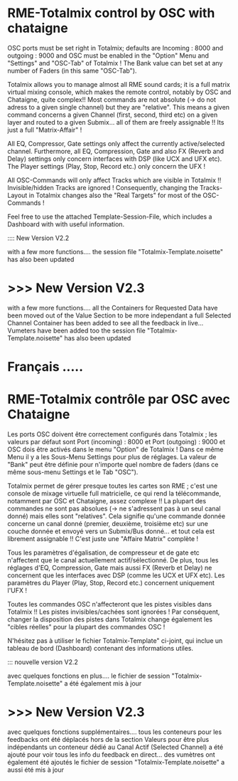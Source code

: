 # RME-Totalmix control by OSC with chataigne
OSC ports must be set right in Totalmix;  defaults are Incoming : 8000 and outgoing : 9000
and OSC must be enabled in the "Option" Menu and "Settings" and "OSC-Tab" of Totalmix !
The Bank value can bet set at any number of Faders (in this same "OSC-Tab").

Totalmix allows you to manage almost all RME sound cards; it is a full matrix virtual mixing console,  which makes the remote control, notably by OSC and Chataigne, quite complex!!
Most commands are not absolute (-> do not adress to a given single channel) but they are "relative". This means a given command concerns a given Channel (first, second, third etc) on a given layer and routed to a given Submix... all of them are freely assignable !! Its just a full "Matrix-Affair" ! 

All EQ, Compressor, Gate settings only affect the currently active/selected channel. 
Furthermore, all EQ, Compression, Gate and also FX (Reverb and Delay) settings only concern interfaces with DSP (like UCX and UFX etc).
The Player settings (Play, Stop, Record etc.) only concern the UFX !

All OSC-Commands will only affect Tracks which are visible in Totalmix !! Invisible/hidden Tracks are ignored ! Consequently, changing the Tracks-Layout in Totalmix changes also the "Real Targets" for most of the OSC-Commands !

Feel free to use the attached Template-Session-File, which includes a Dashboard with with useful information.

:::: New Version V2.2

with a few more functions....
the session file "Totalmix-Template.noisette" has also been updated

# >>>  New Version V2.3
with a few more functions....
all the Containers for Requested Data have been moved out of the Value Section to be more independant
a full Selected Channel Container has been added to see all the feedback in live...
Vumeters have been added too
the session file "Totalmix-Template.noisette" has also been updated


# Français .....
# RME-Totalmix contrôle par OSC avec Chataigne
Les ports OSC doivent être correctement configurés dans Totalmix ; les valeurs par défaut sont Port (incoming) : 8000 et Port (outgoing) : 9000
et OSC dois être activés dans le menu "Option" de Totalmix ! Dans ce même Menu il y a les Sous-Menu Settings pour plus de réglages.
La valeur de "Bank" peut être définie pour n'importe quel nombre de faders (dans ce même sous-menu Settings et le Tab "OSC").

Totalmix permet de gérer presque toutes les cartes son RME ; c'est une console de mixage virtuelle full matricielle, ce qui rend la télécommande, notamment par OSC et Chataigne, assez complexe !!
La plupart des commandes ne sont pas absolues (-> ne s'adressent pas à un seul canal donné) mais elles sont "relatives". Cela signifie qu'une commande donnée concerne un canal donné (premier, deuxième, troisième etc) sur une couche donnée et envoyé vers un Submix/Bus donné... et tout cela est librement assignable !! C'est juste une "Affaire Matrix" complète !

Tous les paramètres d'égalisation, de compresseur et de gate etc n'affectent que le canal actuellement actif/sélectionné.
De plus, tous les réglages d'EQ, Compression, Gate mais aussi FX (Reverb et Delay) ne concernent que les interfaces avec DSP (comme les UCX et UFX etc).
Les paramètres du Player (Play, Stop, Record etc.) concernent uniquement l'UFX !

Toutes les commandes OSC n'affecteront que les pistes visibles dans Totalmix !! Les pistes invisibles/cachées sont ignorées ! Par conséquent, changer la disposition des pistes dans Totalmix change également les "cibles réelles" pour la plupart des commandes OSC !

N'hésitez pas à utiliser le fichier Totalmix-Template" ci-joint, qui inclue un tableau de bord (Dashboard) contenant des informations utiles.

::: nouvelle version V2.2 

avec quelques fonctions en plus....
le fichier de session "Totalmix-Template.noisette" a été également mis à jour

# >>>  New Version V2.3
avec quelques fonctions supplémentaires....
tous les conteneurs pour les feedbacks ont été déplacés hors de la section Valeurs pour être plus indépendants
un conteneur dédié au Canal Actif (Selected Channel)  a été ajouté pour voir tous les info du feedback en direct...
des vumètres ont également été ajoutés
le fichier de session "Totalmix-Template.noisette" a aussi été mis à jour